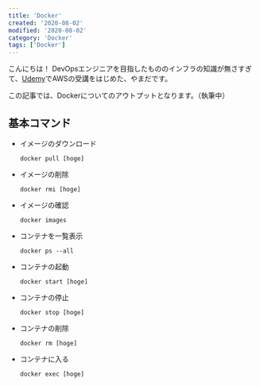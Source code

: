 ```yaml
---
title: 'Docker'
created: '2020-08-02'
modified: '2020-08-02'
category: 'Docker'
tags: ['Docker']
---
```


こんにちは！
DevOpsエンジニアを目指したもののインフラの知識が無さすぎて、[Udemy](https://www.udemy.com/)でAWSの受講をはじめた、やまだです。

この記事では、Dockerについてのアウトプットとなります。（執筆中）

## 基本コマンド

- イメージのダウンロード
	```
	docker pull [hoge]
	```
- イメージの削除
	```
	docker rmi [hoge]
	```
- イメージの確認
	```
	docker images
	```
- コンテナを一覧表示
	```
	docker ps --all
	```
- コンテナの起動
	```
	docker start [hoge]
	```
- コンテナの停止
	```
	docker stop [hoge]
	```
- コンテナの削除
	```
	docker rm [hoge]
	```
- コンテナに入る
	```
	docker exec [hoge]
	```
